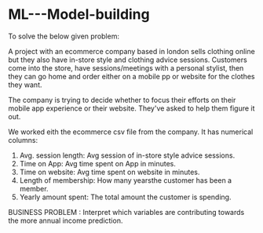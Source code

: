 # ML---Model-building

To solve the below given problem:

A project with an ecommerce company based in london sells clothing online but they also have in-store style and clothing advice sessions. Customers come into the store, have sessions/meetings with a personal stylist, then they can go home and order either on a mobile pp or website for the clothes they want.

The company is trying to decide whether to focus their efforts on their mobile app experience or their website. They've asked to help them figure it out.

We worked eith the ecommerce csv file from the company. It has numerical columns:
1) Avg. session length: Avg session of in-store style advice sessions.
2) Time on App: Avg time spent on App in minutes.
3) Time on website: Avg time spent on website in minutes.
4) Length of membership: How many yearsthe customer has been a member.
5) Yearly amount spent: The total amount the customer is spending.

BUSINESS PROBLEM : Interpret which variables are contributing towards the more annual income prediction.
